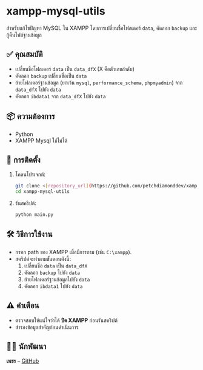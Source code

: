 # xampp-mysql-utils

สำหรับแก้ไขปัญหา MySQL ใน XAMPP โดยการเปลี่ยนชื่อโฟลเดอร์ `data`, คัดลอก `backup` และกู้คืนไฟล์ฐานข้อมูล

## ✅ คุณสมบัติ
- เปลี่ยนชื่อโฟลเดอร์ `data` เป็น `data_dfX` (X คือตัวเลขลำดับ)
- คัดลอก `backup` เปลี่ยนชื่อเป็น `data`
- ย้ายโฟลเดอร์ฐานข้อมูล (ยกเว้น `mysql`, `performance_schema`, `phpmyadmin`) จาก `data_dfX` ไปยัง `data`
- คัดลอก `ibdata1` จาก `data_dfX` ไปยัง `data`

## 📦 ความต้องการ
- Python 
- XAMPP Mysql ใช่ไม่ได้

## 🚀 การติดตั้ง
1. โคลนโปรเจกต์:
   ```bash
   git clone <[repository_url](https://github.com/petchdiamonddev/xampp-mysql-utils)>
   cd xampp-mysql-utils
   ```

2. รันสคริปต์:
   ```bash
   python main.py
   ```

## 🛠️ วิธีการใช้งาน
- กรอก path ของ XAMPP เมื่อมีการถาม (เช่น `C:\xampp`).
- สคริปต์จะทำตามขั้นตอนดังนี้:
  1. เปลี่ยนชื่อ `data` เป็น `data_dfX`
  2. คัดลอก `backup` ไปยัง `data`
  3. ย้ายโฟลเดอร์ฐานข้อมูลไปยัง `data`
  4. คัดลอก `ibdata1` ไปยัง `data`

## ⚠️ คำเตือน
- ตรวจสอบให้แน่ใจว่าได้ **ปิด XAMPP** ก่อนรันสคริปต์
- สำรองข้อมูลสำคัญก่อนดำเนินการ

## 🧑‍💻 นักพัฒนา
**เพชร** – [GitHub](https://github.com/petchdiamonddev)
